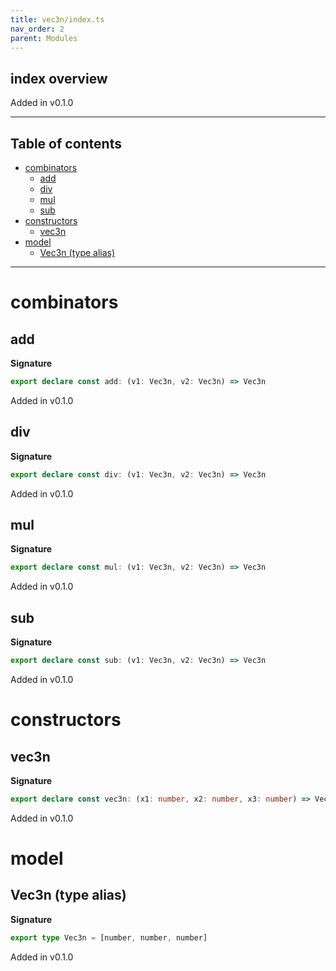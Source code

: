 ```yaml
---
title: vec3n/index.ts
nav_order: 2
parent: Modules
---
```


## index overview

Added in v0.1.0

---

<h2 class="text-delta">Table of contents</h2>

- [combinators](#combinators)
  - [add](#add)
  - [div](#div)
  - [mul](#mul)
  - [sub](#sub)
- [constructors](#constructors)
  - [vec3n](#vec3n)
- [model](#model)
  - [Vec3n (type alias)](#vec3n-type-alias)

---

# combinators

## add

**Signature**

```ts
export declare const add: (v1: Vec3n, v2: Vec3n) => Vec3n
```

Added in v0.1.0

## div

**Signature**

```ts
export declare const div: (v1: Vec3n, v2: Vec3n) => Vec3n
```

Added in v0.1.0

## mul

**Signature**

```ts
export declare const mul: (v1: Vec3n, v2: Vec3n) => Vec3n
```

Added in v0.1.0

## sub

**Signature**

```ts
export declare const sub: (v1: Vec3n, v2: Vec3n) => Vec3n
```

Added in v0.1.0

# constructors

## vec3n

**Signature**

```ts
export declare const vec3n: (x1: number, x2: number, x3: number) => Vec3n
```

Added in v0.1.0

# model

## Vec3n (type alias)

**Signature**

```ts
export type Vec3n = [number, number, number]
```

Added in v0.1.0
